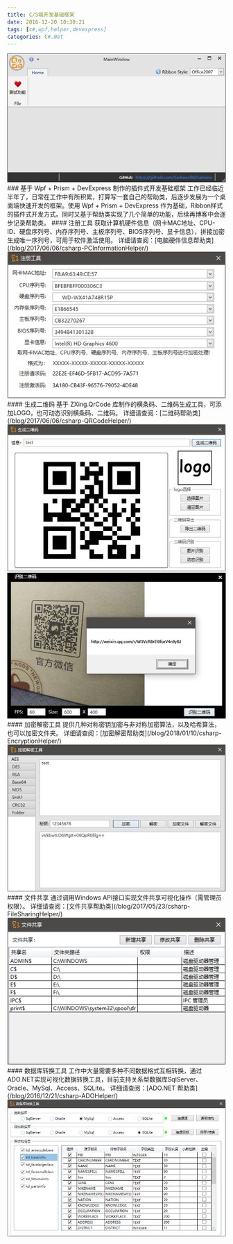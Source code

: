 ```yaml
---
title: C/S端开发基础框架
date: 2016-12-20 10:30:21
tags: [c#,wpf,helper,devexpress]
categories: C#.Net
---
```

<img src="https://raw.githubusercontent.com/Sadness96/sadness96.github.io/master/images/blog/csharp-DevFramework/Sadness_MainRibbon.png"/>
### 基于 Wpf + Prism + DevExpress 制作的插件式开发基础框架
<!-- more -->
工作已经临近半年了，日常在工作中有所积累，打算写一套自己的帮助类，后逐步发展为一个桌面端快速开发的框架。使用 Wpf + Prism + DevExpress 作为基础，Ribbon样式的插件式开发方式。同时又基于帮助类实现了几个简单的功能，后续再博客中会逐步记录帮助类。
#### 注册工具
获取计算机硬件信息（网卡MAC地址、CPU-ID、硬盘序列号、内存序列号、主板序列号、BIOS序列号、显卡信息），拼接加密生成唯一序列号，可用于软件激活使用。
详细请查阅：[电脑硬件信息帮助类](/blog/2017/06/06/csharp-PCInformationHelper/)
<img src="https://raw.githubusercontent.com/Sadness96/sadness96.github.io/master/images/blog/csharp-DevFramework/%E6%B3%A8%E5%86%8C%E5%B7%A5%E5%85%B7.png"/>
#### 生成二维码
基于 ZXing.QrCode 库制作的横条码、二维码生成工具，可添加LOGO，也可动态识别横条码、二维码。
详细请查阅：[二维码帮助类](/blog/2017/06/06/csharp-QRCodeHelper/)
<img src="https://raw.githubusercontent.com/Sadness96/sadness96.github.io/master/images/blog/csharp-DevFramework/%E7%94%9F%E6%88%90%E4%BA%8C%E7%BB%B4%E7%A0%81.png"/>
<img src="https://raw.githubusercontent.com/Sadness96/sadness96.github.io/master/images/blog/csharp-DevFramework/%E8%AF%86%E5%88%AB%E4%BA%8C%E7%BB%B4%E7%A0%81.png"/>
#### 加密解密工具
提供几种对称密钥加密与非对称加密算法，以及哈希算法，也可以加密文件夹。
详细请查阅：[加密解密帮助类](/blog/2018/01/10/csharp-EncryptionHelper/)
<img src="https://raw.githubusercontent.com/Sadness96/sadness96.github.io/master/images/blog/csharp-DevFramework/%E5%8A%A0%E5%AF%86%E8%A7%A3%E5%AF%86%E5%B7%A5%E5%85%B7.png"/>
#### 文件共享
通过调用Windows API接口实现文件共享可视化操作（需管理员权限）。
详细请查阅：[文件共享帮助类](/blog/2017/05/23/csharp-FileSharingHelper/)
<img src="https://raw.githubusercontent.com/Sadness96/sadness96.github.io/master/images/blog/csharp-DevFramework/%E6%96%87%E4%BB%B6%E5%85%B1%E4%BA%AB.png"/>
#### 数据库转换工具
工作中大量需要多种不同数据格式互相转换，通过ADO.NET实现可视化数据转换工具，目前支持关系型数据库SqlServer、Oracle、MySql、Access、SQLite。
详细请查阅：[ADO.NET 帮助类](/blog/2016/12/21/csharp-ADOHelper/)
<img src="https://raw.githubusercontent.com/Sadness96/sadness96.github.io/master/images/blog/csharp-DevFramework/%E6%95%B0%E6%8D%AE%E5%BA%93%E8%BD%AC%E6%8D%A2%E5%B7%A5%E5%85%B7.png"/>
